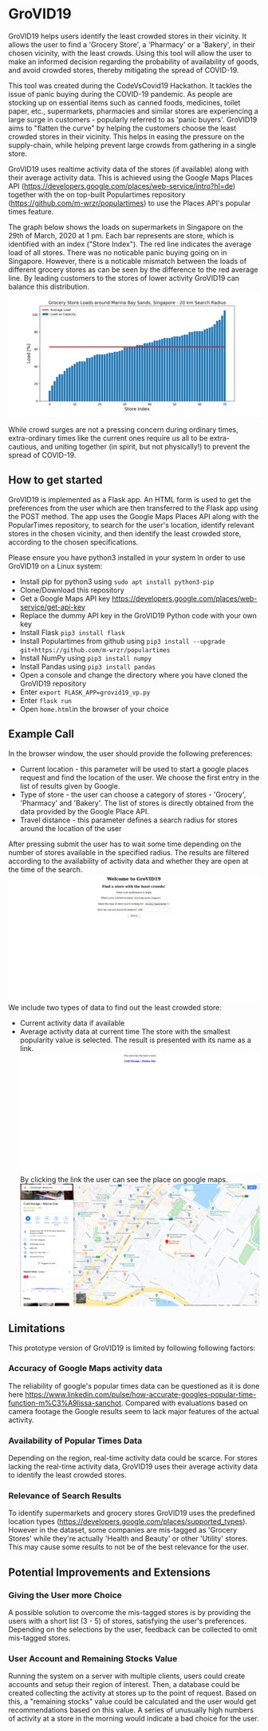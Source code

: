 # GroVID19
GroVID19 helps users identify the least crowded stores in their vicinity. It allows the user to find a 'Grocery Store', a 'Pharmacy' or a 'Bakery', in their chosen vicinity, with the least crowds. Using this tool will allow the user to make an informed decision regarding the probability of availability of goods, and avoid crowded stores, thereby mitigating the spread of COVID-19.

This tool was created during the CodeVsCovid19 Hackathon.
It tackles the issue of panic buying during the COVID-19 pandemic. As people are stocking up on essential items such as canned foods, medicines, toilet paper, etc., supermarkets, pharmacies and similar stores are experiencing a large surge in customers - popularly referred to as 'panic buyers'. GroVID19 aims to "flatten the curve" by helping the customers choose the least crowded stores in their vicinity. This helps in easing the pressure on the supply-chain, while helping prevent large crowds from gathering in a single store.

GroVID19 uses realtime activity data of the stores (if available) along with their average activity data. This is achieved using the Google Maps Places API (https://developers.google.com/places/web-service/intro?hl=de) together with the on top-built Populartimes repository (https://github.com/m-wrzr/populartimes) to use the Places API's popular times feature.

The graph below shows the loads on supermarkets in Singapore on the 29th of March, 2020 at 1 pm. Each bar represents are store, which is identified with an index ("Store Index"). The red line indicates the average load of all stores. There was no noticable panic buying going on in Singapore. However, there is a noticable mismatch between the loads of different grocery stores as can be seen by the difference to the red average line. By leading customers to the stores of lower activity GroVID19 can balance this distribution.
![Marina Graphic](/images/MarinaBaySands_Data.png)

While crowd surges are not a pressing concern during ordinary times, extra-ordinary times like the current ones require us all to be extra-cautious, and uniting together (in spirit, but not physically!) to prevent the spread of COVID-19.


## How to get started
GroVID19 is implemented as a Flask app. An HTML form is used to get the preferences from the user which are then transferred to the Flask app using the POST method. The app uses the Google Maps Places API along with the PopularTimes repository, to search for the user's location, identify relevant stores in the chosen vicinity, and then identify the least crowded store, according to the chosen specifications.

Please ensure you have python3 installed in your system
In order to use GroVID19 on a Linux system:

+ Install pip for python3 using `sudo apt install python3-pip`
+ Clone/Download this repository
+ Get a Google Maps API key https://developers.google.com/places/web-service/get-api-key
+ Replace the dummy API key in the GroVID19 Python code with your own key
+ Install Flask `pip3 install flask`
+ Install Populartimes from github using `pip3 install --upgrade git+https://github.com/m-wrzr/populartimes`
+ Install NumPy using `pip3 install numpy`
+ Install Pandas using `pip3 install pandas`
+ Open a console and change the directory where you have cloned the GroVID19 repository
+ Enter `export FLASK_APP=grovid19_vp.py`
+ Enter `flask run`
+ Open `home.html`in the browser of your choice
  
 ## Example Call
In the browser window, the user should provide the following preferences:
+ Current location - this parameter will be used to start a google places request and find the location of the user. We choose the first entry in the list of results given by Google.
+ Type of store - the user can choose a category of stores - 'Grocery', 'Pharmacy' and 'Bakery'. The list of stores is directly obtained from the data provided by the Google Place API.
+ Travel distance - this parameter defines a search radius for stores around the location of the user 

After pressing submit the user has to wait some time depending on the number of stores available in the specified radius. The results are filtered according to the availability of activity data and whether they are open at the time of the search.
![RequestScreen](/images/InitialRequest.png)
We include two types of data to find out the least crowded store:
+ Current activity data if available
+ Average activity data at current time
The store with the smallest popularity value is selected.
The result is presented with its name as a link. 
![ResultScreen](/images/Result.png)
By clicking the link the user can see the place on google maps.
![MapsResultScreen](/images/MapsResult.png)

 ## Limitations
 This prototype version of GroVID19 is limited by following following factors:
 
 ### Accuracy of Google Maps activity data
 The reliability of google's popular times data can be questioned as it is done here https://www.linkedin.com/pulse/how-accurate-googles-popular-time-function-m%C3%A9lissa-sanchot. Compared with evaluations based on camera footage the Google results seem to lack major features of the actual activity.
 
 ### Availability of Popular Times Data
Depending on the region, real-time activity data could be scarce. For stores lacking the real-time activity data, GroVID19 uses their average activity data to identify the least crowded stores.
 
 ### Relevance of Search Results
To identify supermarkets and grocery stores GroVID19 uses the predefined location types (https://developers.google.com/places/supported_types). However in the dataset, some companies are mis-tagged as 'Grocery Stores' while they're actually 'Health and Beauty' or other 'Utility' stores. This may cause some results to not be of the best relevance for the user.

## Potential Improvements and Extensions
### Giving the User more Choice
A possible solution to overcome the mis-tagged stores is by providing the users with a short list (3 - 5) of stores, satisfying the user's preferences. Depending on the selections by the user, feedback can be collected to omit mis-tagged stores.

### User Account and Remaining Stocks Value
Running the system on a server with multiple clients, users could create accounts and setup their region of interest.
Then, a database could be created collecting the activity at stores up to the point of request. Based on this, a "remaining stocks" value could be calculated and the user would get recommendations based on this value. A series of unusually high numbers of activity at a store in the morning would indicate a bad choice for the user.

 
 
